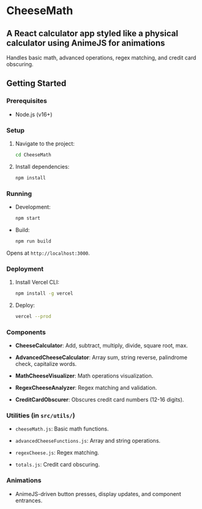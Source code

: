 # CheeseMath

## A React calculator app styled like a physical calculator using AnimeJS for animations

Handles basic math, advanced operations, regex matching, and credit card obscuring.

## Getting Started

### Prerequisites

- Node.js (v16+)

### Setup

1. Navigate to the project:

   ```bash
   cd CheeseMath
   ```

2. Install dependencies:

   ```bash
   npm install
   ```

### Running

- Development:

  ```bash
  npm start
  ```

- Build:

  ```bash
  npm run build
  ```

Opens at `http://localhost:3000`.

### Deployment

1. Install Vercel CLI:

   ```bash
   npm install -g vercel
   ```

2. Deploy:

   ```bash
   vercel --prod
   ```

### Components

- **CheeseCalculator**: Add, subtract, multiply, divide, square root, max.

- **AdvancedCheeseCalculator**: Array sum, string reverse, palindrome check, capitalize words.

- **MathCheeseVisualizer**: Math operations visualization.

- **RegexCheeseAnalyzer**: Regex matching and validation.

- **CreditCardObscurer**: Obscures credit card numbers (12-16 digits).

### Utilities (in `src/utils/`)

- `cheeseMath.js`: Basic math functions.

- `advancedCheeseFunctions.js`: Array and string operations.

- `regexCheese.js`: Regex matching.

- `totals.js`: Credit card obscuring.

### Animations

- AnimeJS-driven button presses, display updates, and component entrances.